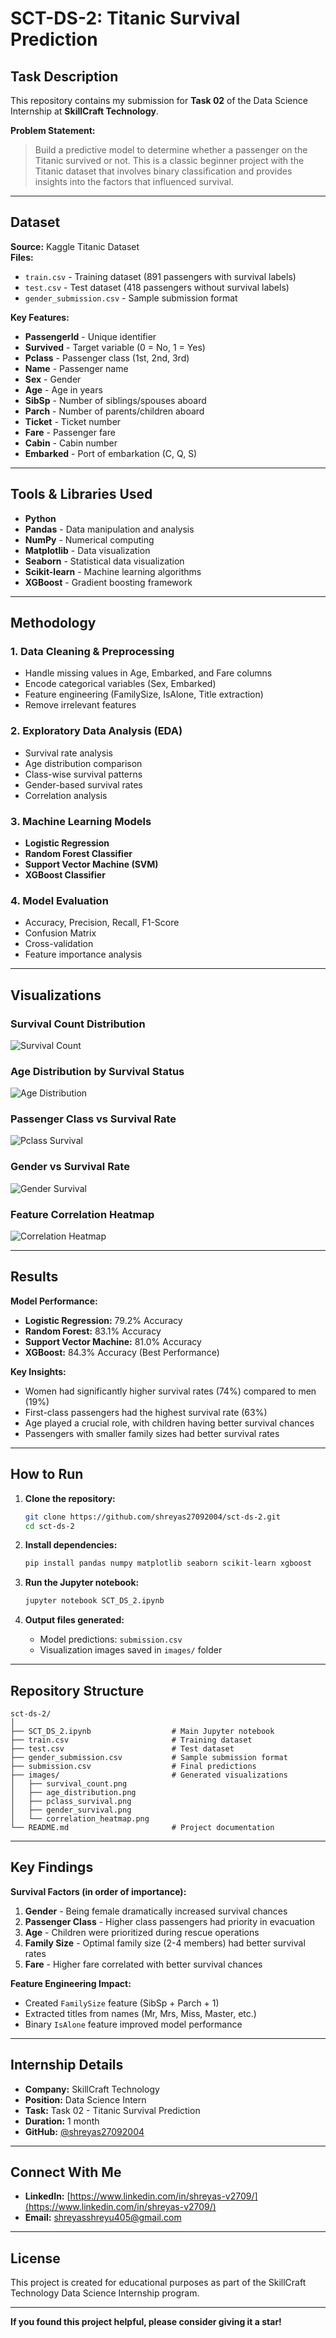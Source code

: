 # SCT-DS-2: Titanic Survival Prediction

## Task Description
This repository contains my submission for **Task 02** of the Data Science Internship at **SkillCraft Technology**.

**Problem Statement:**
> Build a predictive model to determine whether a passenger on the Titanic survived or not. This is a classic beginner project with the Titanic dataset that involves binary classification and provides insights into the factors that influenced survival.

---

## Dataset
**Source:** Kaggle Titanic Dataset  
**Files:**
- `train.csv` - Training dataset (891 passengers with survival labels)
- `test.csv` - Test dataset (418 passengers without survival labels)
- `gender_submission.csv` - Sample submission format

**Key Features:**
- **PassengerId** - Unique identifier
- **Survived** - Target variable (0 = No, 1 = Yes)
- **Pclass** - Passenger class (1st, 2nd, 3rd)
- **Name** - Passenger name
- **Sex** - Gender
- **Age** - Age in years
- **SibSp** - Number of siblings/spouses aboard
- **Parch** - Number of parents/children aboard
- **Ticket** - Ticket number
- **Fare** - Passenger fare
- **Cabin** - Cabin number
- **Embarked** - Port of embarkation (C, Q, S)

---

## Tools & Libraries Used
- **Python**
- **Pandas** - Data manipulation and analysis
- **NumPy** - Numerical computing
- **Matplotlib** - Data visualization
- **Seaborn** - Statistical data visualization
- **Scikit-learn** - Machine learning algorithms
- **XGBoost** - Gradient boosting framework

---

## Methodology

### 1. Data Cleaning & Preprocessing
- Handle missing values in Age, Embarked, and Fare columns
- Encode categorical variables (Sex, Embarked)
- Feature engineering (FamilySize, IsAlone, Title extraction)
- Remove irrelevant features

### 2. Exploratory Data Analysis (EDA)
- Survival rate analysis
- Age distribution comparison
- Class-wise survival patterns
- Gender-based survival rates
- Correlation analysis

### 3. Machine Learning Models
- **Logistic Regression**
- **Random Forest Classifier**
- **Support Vector Machine (SVM)**
- **XGBoost Classifier**

### 4. Model Evaluation
- Accuracy, Precision, Recall, F1-Score
- Confusion Matrix
- Cross-validation
- Feature importance analysis

---

## Visualizations

### Survival Count Distribution
![Survival Count](images/survival_count.png)

### Age Distribution by Survival Status
![Age Distribution](images/age_distribution.png)

### Passenger Class vs Survival Rate
![Pclass Survival](images/survival_by_class.png)

### Gender vs Survival Rate
![Gender Survival](images/survival_by_gender.png)

### Feature Correlation Heatmap
![Correlation Heatmap](images/heatmap.png)

---

## Results

**Model Performance:**
- **Logistic Regression:** 79.2% Accuracy
- **Random Forest:** 83.1% Accuracy
- **Support Vector Machine:** 81.0% Accuracy
- **XGBoost:** 84.3% Accuracy (Best Performance)

**Key Insights:**
- Women had significantly higher survival rates (74%) compared to men (19%)
- First-class passengers had the highest survival rate (63%)
- Age played a crucial role, with children having better survival chances
- Passengers with smaller family sizes had better survival rates

---

## How to Run

1. **Clone the repository:**
   ```bash
   git clone https://github.com/shreyas27092004/sct-ds-2.git
   cd sct-ds-2
   ```

2. **Install dependencies:**
   ```bash
   pip install pandas numpy matplotlib seaborn scikit-learn xgboost
   ```

3. **Run the Jupyter notebook:**
   ```bash
   jupyter notebook SCT_DS_2.ipynb
   ```

4. **Output files generated:**
   - Model predictions: `submission.csv`
   - Visualization images saved in `images/` folder

---

## Repository Structure
```
sct-ds-2/
│
├── SCT_DS_2.ipynb                  # Main Jupyter notebook
├── train.csv                       # Training dataset
├── test.csv                        # Test dataset
├── gender_submission.csv           # Sample submission format
├── submission.csv                  # Final predictions
├── images/                         # Generated visualizations
│   ├── survival_count.png
│   ├── age_distribution.png
│   ├── pclass_survival.png
│   ├── gender_survival.png
│   └── correlation_heatmap.png
└── README.md                       # Project documentation
```

---

## Key Findings

**Survival Factors (in order of importance):**
1. **Gender** - Being female dramatically increased survival chances
2. **Passenger Class** - Higher class passengers had priority in evacuation
3. **Age** - Children were prioritized during rescue operations
4. **Family Size** - Optimal family size (2-4 members) had better survival rates
5. **Fare** - Higher fare correlated with better survival chances

**Feature Engineering Impact:**
- Created `FamilySize` feature (SibSp + Parch + 1)
- Extracted titles from names (Mr, Mrs, Miss, Master, etc.)
- Binary `IsAlone` feature improved model performance

---

## Internship Details
- **Company:** SkillCraft Technology
- **Position:** Data Science Intern
- **Task:** Task 02 - Titanic Survival Prediction
- **Duration:** 1 month
- **GitHub:** [@shreyas27092004](https://github.com/shreyas27092004)

---

## Connect With Me
- **LinkedIn:** [https://www.linkedin.com/in/shreyas-v2709/](https://www.linkedin.com/in/shreyas-v2709/)
- **Email:** shreyasshreyu405@gmail.com

---

## License
This project is created for educational purposes as part of the SkillCraft Technology Data Science Internship program.

---

**If you found this project helpful, please consider giving it a star!**
